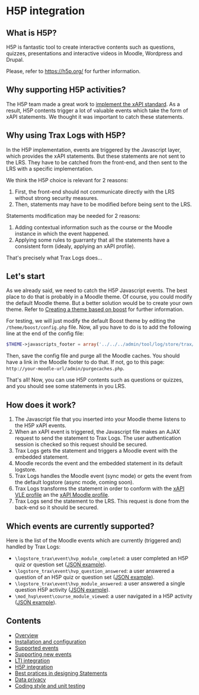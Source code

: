# H5P integration

## What is H5P?

H5P is fantastic tool to create interactive contents such as questions, quizzes, presentations and interactive videos in Moodle, Wordpress and Drupal.

Please, refer to https://h5p.org/ for further information.


## Why supporting H5P activities?

The H5P team made a great work to [implement the xAPI standard](https://h5p.org/documentation/x-api). As a result, H5P contents trigger a lot of valuable events which take the form of xAPI statements. We thought it was important to catch these statements.


## Why using Trax Logs with H5P? 

In the H5P implementation, events are triggered by the Javascript layer, which provides the xAPI statements.
But these statements are not sent to the LRS. They have to be catched from the front-end, and then sent to the LRS with a specific implementation.

We think the H5P choice is relevant for 2 reasons:
1. First, the front-end should not communicate directly with the LRS without strong security measures.
2. Then, statements may have to be modified before being sent to the LRS.

Statements modification may be needed for 2 reasons:
1. Adding contextual information such as the course or the Moodle instance in which the event happened.
2. Applying some rules to guarranty that all the statements have a consistent form (idealy, applying an xAPI profile).

That's precisely what Trax Logs does...


## Let's start 

As we already said, we need to catch the H5P Javascript events. The best place to do that is probably in a Moodle theme. Of course, you could modify the default Moodle theme. But a better solution would be to create your own theme. Refer to [Creating a theme based on boost](https://docs.moodle.org/dev/Creating_a_theme_based_on_boost) for further information.

For testing, we will just modify the default Boost theme by editing the `/theme/boost/config.php` file. Now, all you have to do is to add the following line at the end of the config file:

```php
$THEME->javascripts_footer = array('../../../admin/tool/log/store/trax/javascript/catch_hvp_events');
```

Then, save the config file and purge all the Moodle caches. You should have a link in the Moodle footer to do that. If not, go to this page: `http://your-moodle-url/admin/purgecaches.php`.

That's all! Now, you can use H5P contents such as questions or quizzes, and you should see some statements in you LRS.


## How does it work? 

1. The Javascript file that you inserted into your Moodle theme listens to the H5P xAPI events.
2. When an xAPI event is triggered, the Javascript file makes an AJAX request to send the statement to Trax Logs. The user authentication session is checked so this request should be secured.
3. Trax Logs gets the statement and triggers a Moodle event with the embedded statement.
4. Moodle records the event and the embedded statement in its default logstore. 
5. Trax Logs handles the Moodle event (sync mode) or gets the event from the default logstore (async mode, coming soon).
6. Trax Logs transforms the statement in order to conform with the [xAPI VLE profile](http://doc.xapi.fr/profiles/vle) an the [xAPI Moodle profile](http://doc.xapi.fr/profiles/moodle).
7. Trax Logs send the statement to the LRS. This request is done from the back-end so it should be secured.


## Which events are currently supported?

Here is the list of the Moodle events which are currently (triggered and) handled by Trax Logs:

- `\logstore_trax\event\hvp_module_completed`: a user completed an H5P quiz or question set ([JSON example](http://doc.xapi.fr/profiles/moodle/hvp#completed-quiz)).
- `\logstore_trax\event\hvp_question_answered`: a user answered a question of an H5P quiz or question set ([JSON example](http://doc.xapi.fr/profiles/moodle/hvp#answered-quiz-question)).
- `\logstore_trax\event\hvp_module_answered`: a user answered a single question H5P activity ([JSON example](http://doc.xapi.fr/profiles/moodle/hvp#answered-single-question)).
- `\mod_hvp\event\course_module_viewed`: a user navigated in a H5P activity ([JSON example](http://doc.xapi.fr/profiles/moodle/hvp#course-module-viewed)).


## Contents

* [Overview](../README.md)
* [Installation and configuration](install.md)
* [Supported events](events.md)
* [Supporting new events](extend.md)
* [LTI integration](lti.md)
* [H5P integration](h5p.md)
* [Best pratices in designing Statements](best-practices.md)
* [Data privacy](privacy.md)
* [Coding style and unit testing](test.md)
